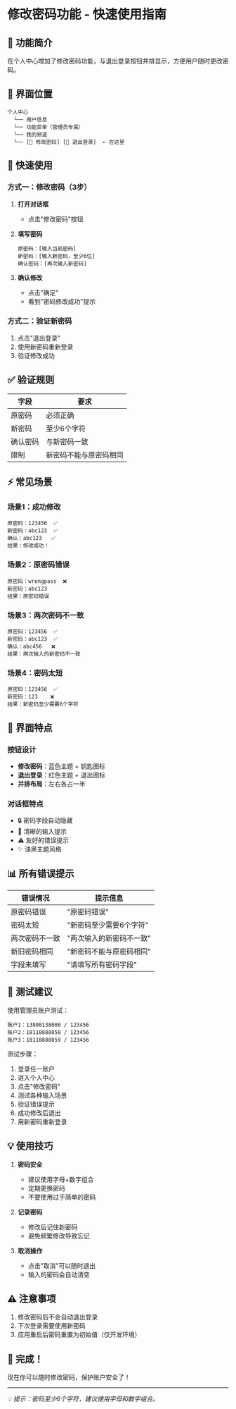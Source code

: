 # 修改密码功能 - 快速使用指南

## 🎯 功能简介

在个人中心增加了修改密码功能，与退出登录按钮并排显示，方便用户随时更改密码。

## 📱 界面位置

```
个人中心
  └── 用户信息
  └── 功能菜单（管理员专属）
  └── 我的频道
  └── [🔑 修改密码] [🚪 退出登录]  ← 在这里
```

## 🚀 快速使用

### 方式一：修改密码（3步）

1. **打开对话框**
   - 点击"修改密码"按钮

2. **填写密码**
   ```
   原密码：[输入当前密码]
   新密码：[输入新密码，至少6位]
   确认密码：[再次输入新密码]
   ```

3. **确认修改**
   - 点击"确定"
   - 看到"密码修改成功"提示

### 方式二：验证新密码

1. 点击"退出登录"
2. 使用新密码重新登录
3. 验证修改成功

## ✅ 验证规则

| 字段 | 要求 |
|------|------|
| 原密码 | 必须正确 |
| 新密码 | 至少6个字符 |
| 确认密码 | 与新密码一致 |
| 限制 | 新密码不能与原密码相同 |

## ⚡ 常见场景

### 场景1：成功修改
```
原密码：123456  ✅
新密码：abc123  ✅
确认：abc123   ✅
结果：修改成功！
```

### 场景2：原密码错误
```
原密码：wrongpass  ❌
新密码：abc123
结果：原密码错误
```

### 场景3：两次密码不一致
```
原密码：123456  ✅
新密码：abc123  ✅
确认：abc456   ❌
结果：两次输入的新密码不一致
```

### 场景4：密码太短
```
原密码：123456  ✅
新密码：123    ❌
结果：新密码至少需要6个字符
```

## 🎨 界面特点

### 按钮设计
- **修改密码**：蓝色主题 + 钥匙图标
- **退出登录**：红色主题 + 退出图标
- **并排布局**：左右各占一半

### 对话框特点
- 🔒 密码字段自动隐藏
- 📝 清晰的输入提示
- ⚠️ 友好的错误提示
- ✨ 油黑主题风格

## 📊 所有错误提示

| 错误情况 | 提示信息 |
|----------|----------|
| 原密码错误 | "原密码错误" |
| 密码太短 | "新密码至少需要6个字符" |
| 两次密码不一致 | "两次输入的新密码不一致" |
| 新旧密码相同 | "新密码不能与原密码相同" |
| 字段未填写 | "请填写所有密码字段" |

## 🧪 测试建议

使用管理员账户测试：
```
账户1：13800138000 / 123456
账户2：18118888858 / 123456
账户3：18118888859 / 123456
```

测试步骤：
1. 登录任一账户
2. 进入个人中心
3. 点击"修改密码"
4. 测试各种输入场景
5. 验证错误提示
6. 成功修改后退出
7. 用新密码重新登录

## 💡 使用技巧

1. **密码安全**
   - 建议使用字母+数字组合
   - 定期更换密码
   - 不要使用过于简单的密码

2. **记录密码**
   - 修改后记住新密码
   - 避免频繁修改导致忘记

3. **取消操作**
   - 点击"取消"可以随时退出
   - 输入的密码会自动清空

## ⚠️ 注意事项

1. 修改密码后不会自动退出登录
2. 下次登录需要使用新密码
3. 应用重启后密码重置为初始值（仅开发环境）

## 🎉 完成！

现在你可以随时修改密码，保护账户安全了！

---
*💡 提示：密码至少6个字符，建议使用字母和数字组合。*